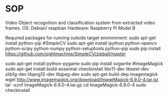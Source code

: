 # SOP
Video Object recognition and classification system from extracted video frames.
OS: Debian/ raspbian
Hardware: Raspberry Pi Model B

Required packages for running outside target environment:
sudo apt-get install python-pip
#SimpleCV
sudo apt-get install ipython python-opencv python-scipy python-numpy python-setuptools python-pip
sudo pip install https://github.com/sightmachine/SimpleCV/zipball/master

sudo apt-get install python-pygame
sudo pip install svgwrite
#ImageMagick
sudo apt-get install build-essential checkinstall libx11-dev libxext-dev zlib1g-dev libpng12-dev libjpeg-dev 
sudo apt-get build-dep imagemagick
wget http://www.imagemagick.org/download/ImageMagick-6.9.0-4.tar.gz
tar -xzvf ImageMagick-6.9.0-4.tar.gz
cd ImageMagick-6.9.0-4
sudo checkinstall
